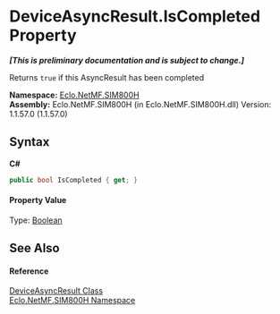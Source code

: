 # DeviceAsyncResult.IsCompleted Property 
 _**\[This is preliminary documentation and is subject to change.\]**_

Returns `true` if this AsyncResult has been completed

**Namespace:**&nbsp;<a href="N_Eclo_NetMF_SIM800H">Eclo.NetMF.SIM800H</a><br />**Assembly:**&nbsp;Eclo.NetMF.SIM800H (in Eclo.NetMF.SIM800H.dll) Version: 1.1.57.0 (1.1.57.0)

## Syntax

**C#**<br />
``` C#
public bool IsCompleted { get; }
```


#### Property Value
Type: <a href="http://msdn2.microsoft.com/en-us/library/a28wyd50" target="_blank">Boolean</a>

## See Also


#### Reference
<a href="T_Eclo_NetMF_SIM800H_DeviceAsyncResult">DeviceAsyncResult Class</a><br /><a href="N_Eclo_NetMF_SIM800H">Eclo.NetMF.SIM800H Namespace</a><br />